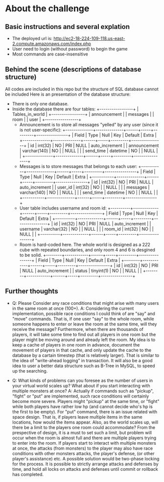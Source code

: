 # About the challenge

## Basic instructions and several explation
- The deployed url is: http://ec2-18-224-109-118.us-east-2.compute.amazonaws.com/index.php
- User need to login (without password) to begin the game
- Most commands are case-insensitive

## Behind the scene (descriptions of database structure)
All codes are included in this repo but the structure of SQL database cannot be included
Here is an presentation of the database structure:
- There is only one database.
- Inside the database there are four tables:
    +-----------------+
    | Tables_in_world |
    +-----------------+
    | announcement    |
    | messages        |
    | room            |
    | user            |
    +-----------------+
    - Announcement is to store all messages "yelled" by any user (since it is not user-specific):
        +--------------+--------------+------+-----+---------+----------------+
        | Field        | Type         | Null | Key | Default | Extra          |
        +--------------+--------------+------+-----+---------+----------------+
        | id           | int(32)      | NO   | PRI | NULL    | auto_increment |
        | announcement | varchar(140) | NO   |     | NULL    |                |
        | send_time    | datetime     | NO   |     | NULL    |                |
        +--------------+--------------+------+-----+---------+----------------+
    - Messages is to store messages that belongs to each user:
        +-----------+--------------+------+-----+---------+----------------+
        | Field     | Type         | Null | Key | Default | Extra          |
        +-----------+--------------+------+-----+---------+----------------+
        | id        | int(32)      | NO   | PRI | NULL    | auto_increment |
        | user_id   | int(32)      | NO   |     | NULL    |                |
        | messages  | varchar(140) | NO   |     | NULL    |                |
        | send_time | datetime     | NO   |     | NULL    |                |
        +-----------+--------------+------+-----+---------+----------------+
    - User table includes username and room id:
        +----------+-------------+------+-----+---------+----------------+
        | Field    | Type        | Null | Key | Default | Extra          |
        +----------+-------------+------+-----+---------+----------------+
        | id       | int(32)     | NO   | PRI | NULL    | auto_increment |
        | username | varchar(32) | NO   |     | NULL    |                |
        | room_id  | int(32)     | NO   |     | NULL    |                |
        +----------+-------------+------+-----+---------+----------------+
    - Room is hard-coded here. The whole world is designed as a 2*2*2 cube with repeated boundaries,   and only room 4 and 6 is desgined to be solid.
        +--------+------------+------+-----+---------+----------------+
        | Field  | Type       | Null | Key | Default | Extra          |
        +--------+------------+------+-----+---------+----------------+
        | id     | int(32)    | NO   | PRI | NULL    | auto_increment |
        | status | tinyint(1) | NO   |     | NULL    |                |
        +--------+------------+------+-----+---------+----------------+    

## Further thoughts
- Q: Please Consider any race conditions that might arise with many users in the same room at once (100+).
  A: Considering the current implementation, possible race conditions I could think of are "say" and "move" commands. That is, if one user "say" to the whole room, while someone happens to enter or leave the room at the same time, will they receive the message? Furthermore, when there are thousands of players, it will take some time to find out all players in one room but the player might be moving around and already left the room.
  My idea is to keep a cache of players in one room in advance, document the movement of players in that cache, and only update the cache to the database by a cartain timestep (that is relatively larger). That is similar to the idea of "write-ahead logging" in transaction. It will also be a good idea to user a better data structure such as B-Tree in MySQL, to speed up the searching.   

- Q: What kinds of problems can you foresee as the number of users in your virtual world scales up?    What about if you start interacting with multiple monsters at once?
  A: Actually if commands such as "pickup", "fight" or "put" are implemented, such race conditions will certainly become more severe. Players might "pickup" at the same time, or "fight" while both players have rather low hp (and cannot decide who's hp is the first to be empty). For "put" command, there is an issue related with space design. That is, if players leave multiple items in the same locations, how would the items appear. 
  Also, as the world scales up, will there be a limit to the players one room could accommodate? From the prespective of design, it is a must to set such a limit, but problem will occur when the room is almost full and there are multiple players trying to enter into the room.
  If players start to interact with multiple monsters at once, the attacks (from monsters) to the player may also have race conditions with other monsters attacks, the player's defense, (or other player's assistance) etc. A possible solution would be two-phase locking for the process. It is possible to strictly arrange attacks and defenses by time, and hold all locks on attacks and defenses until commit or rollback has completed.